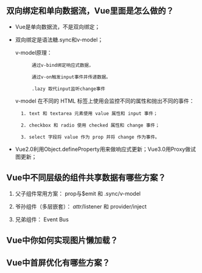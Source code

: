 双向绑定和单向数据流，Vue里面是怎么做的？
--------------
- Vue是单向数据流，不是双向绑定；

- 双向绑定是语法糖.sync和v-model；

	v-model原理：

			通过v-bind绑定响应式数据， 

			通过v-on触发input事件并传递数据。

			.lazy 取代input监听change事件

	
	v-model 在不同的 HTML 标签上使用会监控不同的属性和抛出不同的事件：

		1. text 和 textarea 元素使用 value 属性和 input 事件；
		
		2. checkbox 和 radio 使用 checked 属性和 change 事件；
		
		3. select 字段将 value 作为 prop 并将 change 作为事件。

- Vue2.0利用Object.defineProperty用来做响应式更新；Vue3.0用Proxy做试图更新；



Vue中不同层级的组件共享数据有哪些方案？
-----
1. 父子组件常用方案：   prop与$emit  和 .sync/v-model

2. 爷孙组件（多层嵌套）：  $attr/$listener  和   provider/inject

3. 兄弟组件：   Event Bus

Vue中你如何实现图片懒加载？
----



Vue中首屏优化有哪些方案？
-----



